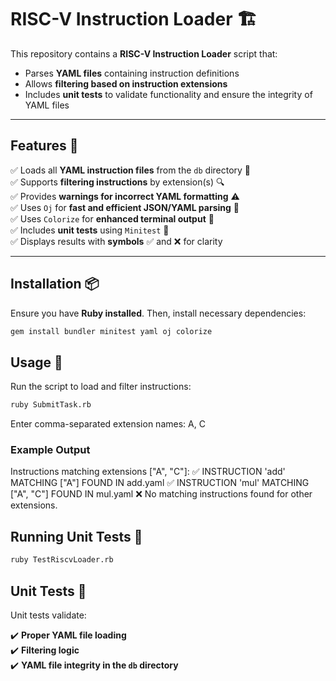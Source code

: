# RISC-V Instruction Loader 🏗️  

This repository contains a **RISC-V Instruction Loader** script that:  
- Parses **YAML files** containing instruction definitions  
- Allows **filtering based on instruction extensions**  
- Includes **unit tests** to validate functionality and ensure the integrity of YAML files  

---

## Features 🚀  

✅ Loads all **YAML instruction files** from the `db` directory 📂  
✅ Supports **filtering instructions** by extension(s) 🔍  
✅ Provides **warnings for incorrect YAML formatting** ⚠️  
✅ Uses `Oj` for **fast and efficient JSON/YAML parsing** 🚀  
✅ Uses `Colorize` for **enhanced terminal output** 🎨  
✅ Includes **unit tests** using `Minitest` 🧪  
✅ Displays results with **symbols** ✅ and ❌ for clarity  

---

## Installation 📦  

Ensure you have **Ruby installed**. Then, install necessary dependencies:  

```sh
gem install bundler minitest yaml oj colorize

```

## Usage 📜  

Run the script to load and filter instructions:  

```sh
ruby SubmitTask.rb
```
Enter comma-separated extension names: A, C

### Example Output
Instructions matching extensions ["A", "C"]:
✅ INSTRUCTION 'add' MATCHING ["A"] FOUND IN add.yaml
✅ INSTRUCTION 'mul' MATCHING ["A", "C"] FOUND IN mul.yaml
❌ No matching instructions found for other extensions.

## Running Unit Tests 🧪

```sh
ruby TestRiscvLoader.rb
```
## Unit Tests 🧪  

Unit tests validate:  

✔️ **Proper YAML file loading**  
✔️ **Filtering logic**  
✔️ **YAML file integrity in the `db` directory**  


